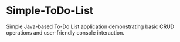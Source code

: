 # Simple-ToDo-List
Simple Java-based To-Do List application demonstrating basic CRUD operations and user-friendly console interaction.

